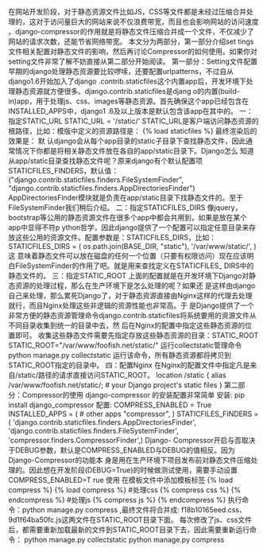 在网站开发阶段，对于静态资源文件比如JS，CSS等文件都是未经过压缩合并处理的，这对于访问量巨大的网站来说不仅浪费带宽，而且也会影响网站的访问速度
。django-compressor的作用就是将静态文件压缩合并成一个文件，不仅减少了网站的请求次数，还能节省网络带宽。 本文分为两部分，第一部分介绍set
tings文件相关配置对静态文件的影响，然后再讨论Compressor的如何使用。如果你对setting文件非常了解不妨直接从第二部分开始阅读。
第一部分：Setting文件配置 早期的django处理静态资源要比较啰嗦，还要配置urlpatterns，不过自从django1.6开始加入了django
.contrib.staticfiles这个内置app后，开发环境下处理静态资源就方便很多。django.contrib.staticfiles是djang
o的内置(build-in)app，用于处理js、css、images等静态资源。首先确保这个app已经包含在INSTALLED_APPS中，django1
.6及以上版本是默认包含该app在其中的。 一：指定STATIC_URL STATIC_URL = '/static/'
STATIC_URL是客户端访问静态资源的根路径，比如：模版中定义的资源路径是： {% load staticfiles %}  最终渲染后的效果是：  默
认django会从每个app目录的static子目录下查找静态文件，因此通常情况下你都是将相关静态文件放在各自的app/static目录下。Django怎么
知道从app/static目录查找静态文件呢？原来django有个默认配置项STATICFILES_FINDERS，默认值：
("django.contrib.staticfiles.finders.FileSystemFinder",
"django.contrib.staticfiles.finders.AppDirectoriesFinder")
AppDirectoriesFinder模块就是负责在app/static目录下找静态文件的。至于FileSystemFinder我们稍后介绍。
二：指定STATICFILES_DIRS 像jquery，bootstrap等公用的静态资源文件在很多个app中都会共用到，如果是放在某个app中显得不符p
ython哲学，因此django提供了一个配置可以指定任意目录来存放这些公用的资源文件。配置参数是：STATICFILES_DIRS，比如：
STATICFILES_DIRS = ( os.path.join(BASE_DIR, "static"), '/var/www/static/', ) 这
意味着静态文件可以放在磁盘的任何一个位置（只要有权限访问）现在应该明白FileSystemFinder的作用了吧。就是用来查找定义在STATICFILES_
DIRS中的静态文件的。 三：指定STATIC_ROOT 上面的配置就是在开发环境下Django对静态资源的处理过程，那么在生产环境下是怎么处理的呢？如果还
是这样由django自己来处理，那么累死Django了，对于静态资源直接由Nginx这样的代理去处理就行，而且Nginx处理这些非逻辑的资源性能也非常高。于
是Django提供了一个非常方便的静态资源管理命令django.contrib.staticfiles将系统要用的资源文件从不同目录收集到统一的目录中去，然
后在Nginx的配置中指定这些静态资源的位置即可。 收集这些静态文件需要先指定存放这些静态资源的目录：STATIC_ROOT
STATIC_ROOT="/var/www/foofish.net/static/" 运行collectstatic管理命令 python
manage.py collectstatic 运行该命令，所有静态资源都将拷贝到STATIC_ROOT指定的目录中。 四：配置Nginx
在Nginx的配置文件中指定凡是来自/static/路径的请求直接访问STATIC_ROOT。 location /static { alias
/var/www/foofish.net/static/; # your Django project's static files }
第二部分：Compressor的使用 django-compressor 的安装配置非常简单 安装: pip install
django_compressor 配置: COMPRESS_ENABLED = True INSTALLED_APPS = ( # other apps
"compressor", ) STATICFILES_FINDERS = (
'django.contrib.staticfiles.finders.AppDirectoriesFinder',
'django.contrib.staticfiles.finders.FileSystemFinder',
'compressor.finders.CompressorFinder',) Django-
Compressor开启与否取决于DEBUG参数，默认是COMPRESS_ENABLED与DEBUG的值相反。因为Django-Compressor的功能本
身是用在生产环境下项目发布前对静态文件压缩处理的。因此想在开发阶段(DEBUG=True)的时候做测试使用，需要手动设置COMPRESS_ENABLED=T
rue 使用 在模板文件中添加模板标签 {% load compress %} {% load compress %} #处理css {% compress
css %}  {% endcompress %} #处理js {% compress js %}  {% endcompress %}
执行命令：python manage.py compress ,最终文件将合并成:
f18b10165eed.css、9d1f64ba50fc.js这两文件在STATIC_ROOT目录下面。
每次修改了js、css文件后，都需要重新加载最新的文件到STATIC_ROOT目录下去，因此需要重新运行命令： python manage.py
collectstatic python manage.py compress

